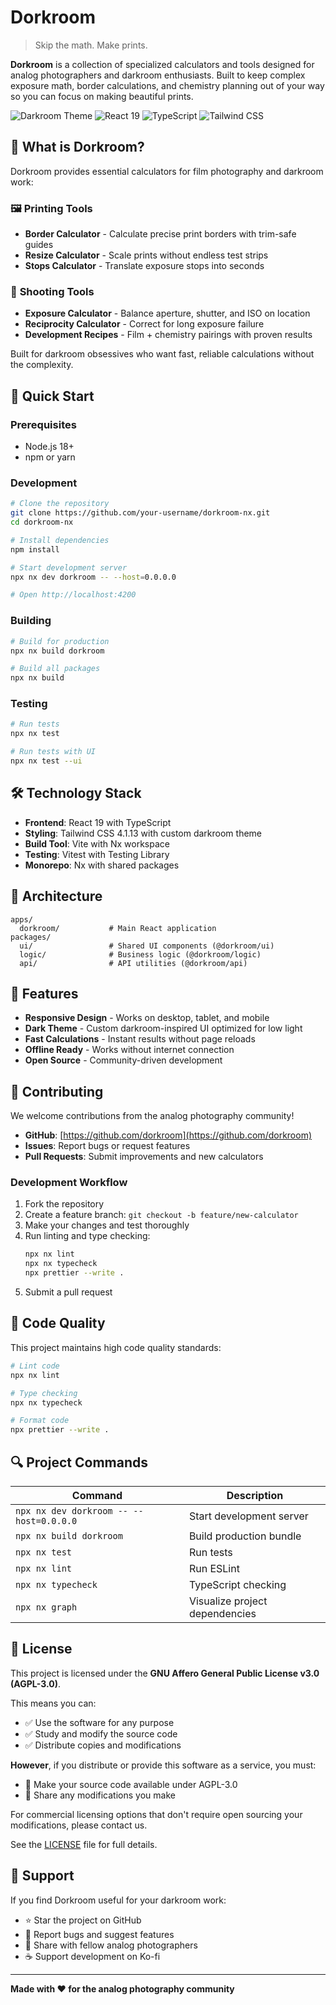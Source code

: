 # Dorkroom

> Skip the math. Make prints.

**Dorkroom** is a collection of specialized calculators and tools designed for analog photographers and darkroom enthusiasts. Built to keep complex exposure math, border calculations, and chemistry planning out of your way so you can focus on making beautiful prints.

![Darkroom Theme](https://img.shields.io/badge/theme-darkroom-8B5CF6) ![React 19](https://img.shields.io/badge/React-19-61DAFB) ![TypeScript](https://img.shields.io/badge/TypeScript-5.8-3178C6) ![Tailwind CSS](https://img.shields.io/badge/Tailwind-4.1.13-06B6D4)

## 🎯 What is Dorkroom?

Dorkroom provides essential calculators for film photography and darkroom work:

### 🖼️ **Printing Tools**
- **Border Calculator** - Calculate precise print borders with trim-safe guides
- **Resize Calculator** - Scale prints without endless test strips
- **Stops Calculator** - Translate exposure stops into seconds

### 📸 **Shooting Tools**
- **Exposure Calculator** - Balance aperture, shutter, and ISO on location
- **Reciprocity Calculator** - Correct for long exposure failure
- **Development Recipes** - Film + chemistry pairings with proven results

Built for darkroom obsessives who want fast, reliable calculations without the complexity.

## 🚀 Quick Start

### Prerequisites

- Node.js 18+
- npm or yarn

### Development

```bash
# Clone the repository
git clone https://github.com/your-username/dorkroom-nx.git
cd dorkroom-nx

# Install dependencies
npm install

# Start development server
npx nx dev dorkroom -- --host=0.0.0.0

# Open http://localhost:4200
```

### Building

```bash
# Build for production
npx nx build dorkroom

# Build all packages
npx nx build
```

### Testing

```bash
# Run tests
npx nx test

# Run tests with UI
npx nx test --ui
```

## 🛠️ Technology Stack

- **Frontend**: React 19 with TypeScript
- **Styling**: Tailwind CSS 4.1.13 with custom darkroom theme
- **Build Tool**: Vite with Nx workspace
- **Testing**: Vitest with Testing Library
- **Monorepo**: Nx with shared packages

## 📁 Architecture

```
apps/
  dorkroom/           # Main React application
packages/
  ui/                 # Shared UI components (@dorkroom/ui)
  logic/              # Business logic (@dorkroom/logic)
  api/                # API utilities (@dorkroom/api)
```

## 🎨 Features

- **Responsive Design** - Works on desktop, tablet, and mobile
- **Dark Theme** - Custom darkroom-inspired UI optimized for low light
- **Fast Calculations** - Instant results without page reloads
- **Offline Ready** - Works without internet connection
- **Open Source** - Community-driven development

## 🤝 Contributing

We welcome contributions from the analog photography community!

- **GitHub**: [https://github.com/dorkroom](https://github.com/dorkroom)
- **Issues**: Report bugs or request features
- **Pull Requests**: Submit improvements and new calculators

### Development Workflow

1. Fork the repository
2. Create a feature branch: `git checkout -b feature/new-calculator`
3. Make your changes and test thoroughly
4. Run linting and type checking:
   ```bash
   npx nx lint
   npx nx typecheck
   npx prettier --write .
   ```
5. Submit a pull request

## 📝 Code Quality

This project maintains high code quality standards:

```bash
# Lint code
npx nx lint

# Type checking
npx nx typecheck

# Format code
npx prettier --write .
```

## 🔍 Project Commands

| Command | Description |
|---------|-------------|
| `npx nx dev dorkroom -- --host=0.0.0.0` | Start development server |
| `npx nx build dorkroom` | Build production bundle |
| `npx nx test` | Run tests |
| `npx nx lint` | Run ESLint |
| `npx nx typecheck` | TypeScript checking |
| `npx nx graph` | Visualize project dependencies |

## 📄 License

This project is licensed under the **GNU Affero General Public License v3.0 (AGPL-3.0)**.

This means you can:
- ✅ Use the software for any purpose
- ✅ Study and modify the source code
- ✅ Distribute copies and modifications

**However**, if you distribute or provide this software as a service, you must:
- 📖 Make your source code available under AGPL-3.0
- 🔄 Share any modifications you make

For commercial licensing options that don't require open sourcing your modifications, please contact us.

See the [LICENSE](LICENSE) file for full details.

## 🙏 Support

If you find Dorkroom useful for your darkroom work:

- ⭐ Star the project on GitHub
- 🐛 Report bugs and suggest features
- 🔗 Share with fellow analog photographers
- ☕ Support development on Ko-fi

---

**Made with ❤️ for the analog photography community**